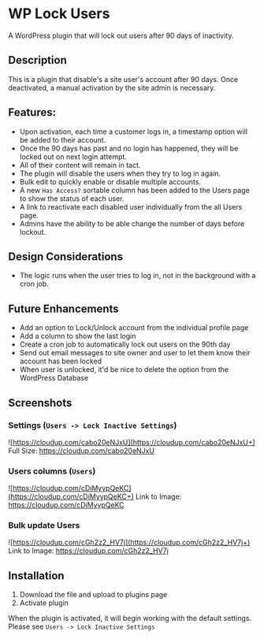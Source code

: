 # WP Lock Users

A WordPress plugin that will lock out users after 90 days of inactivity.

## Description

This is a plugin that disable's a site user's account after 90 days. Once deactivated, a manual activation by the site admin is necessary.

## Features:
*	Upon activation, each time a customer logs in, a timestamp option will be added to their account. 
*	Once the 90 days has past and no login has happened, they will be locked out on next login attempt.
*   All of their content will remain in tact.
*   The plugin will disable the users when they try to log in again.
*   Bulk edit to quickly enable or disable multiple accounts.
*   A new `Has Access?` sortable column has been added to the Users page to show the status of each user.
*   A link to reactivate each disabled user individually from the all Users page.
*	Admins have the ability to be able change the number of days before lockout.

## Design Considerations
*	The logic runs when the user tries to log in, not in the background with a cron job.

## Future Enhancements
*	Add an option to Lock/Unlock account from the individual profile page
*	Add a column to show the last login 
*	Create a cron job to automatically lock out users on the 90th day
*	Send out email messages to site owner and user to let them know their account has been locked
*	When user is unlocked, it'd be nice to delete the option from the WordPress Database

## Screenshots

### Settings (`Users -> Lock Inactive Settings`)
![https://cloudup.com/cabo20eNJxU](https://cloudup.com/cabo20eNJxU+) 
Full Size: https://cloudup.com/cabo20eNJxU

### Users columns (`Users`)
![https://cloudup.com/cDiMyypQeKC](https://cloudup.com/cDiMyypQeKC+)
Link to Image: https://cloudup.com/cDiMyypQeKC

### Bulk update Users
![https://cloudup.com/cGh2z2_HV7j](https://cloudup.com/cGh2z2_HV7j+)
Link to Image: https://cloudup.com/cGh2z2_HV7j

## Installation
1. Download the file and upload to plugins page
2. Activate plugin

When the plugin is activated, it will begin working with the default settings. Please see `Users -> Lock Inactive Settings`
